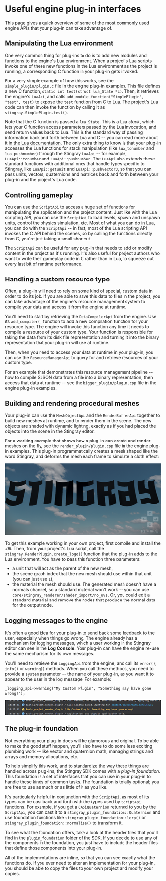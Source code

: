 # Useful engine plug-in interfaces

This page gives a quick overview of some of the most commonly used engine APIs that your plug-in can take advantage of.

## Manipulating the Lua environment

One very common thing for plug-ins to do is to add new modules and functions to the engine's Lua environment. When a project's Lua scripts invoke one of these new functions in the Lua environment as the project is running, a corresponding C function in your plug-in gets invoked.

For a very simple example of how this works, see the `simple_plugin/plugin.c` file in the engine plug-in examples. This file defines a new C function, `static int test(struct lua_State *L)`. Then, it retrieves the engine's `LuaApi`, and calls `add_module_function("SimplePlugin", "test", test)` to expose the `test` function from C to Lua. The project's Lua code can then invoke the function by calling it as `stingray.SimplePlugin.test()`.

Note that the C function is passed a `lua_State`. This is a Lua *stack*, which lets your C function access parameters passed by the Lua invocation, and send return values back to Lua. This is the standard way of passing information back and forth between Lua and C -- you can read more about it [in the Lua documentation](https://www.lua.org/pil/24.2.html). The only extra thing to know is that your plug-in accesses the Lua functions for stack manipulation (like `lua_tonumber` and `lua_pushnumber`) through the Stingray `LuaApi` -- for example, `LuaApi::tonumber` and `LuaApi::pushnumber`. The `LuaApi` also extends these standard functions with additional ones that handle types specific to Stingray, like `LuaApi::getunit` and `LuaApi::pushvector3`, so that you can pass units, vectors, quaternions and matrices back and forth between your plug-in and the project's Lua code.

## Controlling gameplay

You can use the `ScriptApi` to access a huge set of functions for manipulating the application and the project content. Just like with the Lua scripting API, you can use the `ScriptApi` to load levels, spawn and unspawn units, control the physics simulation, etc. Most of what you can do in Lua, you can do with the `ScriptApi` -- in fact, most of the Lua scripting API invokes the C API behind the scenes, so by calling the functions directly from C, you're just taking a small shortcut.

The `ScriptApi` can be useful for any plug-in that needs to add or modify content in the project as it's running. It's also useful for project authors who want to write their gameplay code in C rather than in Lua, to squeeze out every last bit of runtime performance.

## Handling a custom resource type

Often, a plug-in will need to rely on some kind of special, custom data in order to do its job. If you are able to save this data to files in the project, you can take advantage of the engine's resource management system to compile your data and access it from the engine at runtime.

You'll need to start by retrieving the `DataCompilerApi` from the engine. Use its `add_compiler()` function to add a new compilation function for your resource type. The engine will invoke this function any time it needs to compile a resource of your custom type. Your function is responsible for taking the data from its disk file representation and turning it into the binary representation that your plug-in will use at runtime.

Then, when you need to access your data at runtime in your plug-in, you can use the `ResourceManagerApi` to query for and retrieve resources of your custom type.

For an example that demonstrates this resource management pipeline -- how to compile SJSON data from a file into a binary representation, then access that data at runtime -- see the `bigger_plugin/plugin.cpp` file in the engine plug-in examples.

## Building and rendering procedural meshes

Your plug-in can use the `MeshObjectApi` and the `RenderBufferApi` together to build new meshes at runtime, and to render them in the scene. The new objects are shaded with dynamic lighting, exactly as if you had placed the objects into the scene in the Stingray editor.

For a working example that shows how a plug-in can create and render meshes on the fly, see the `render_plugin/plugin.cpp` file in the engine plug-in examples. This plug-in programmatically creates a mesh shaped like the word Stingray, and deforms the mesh each frame to simulate a cloth effect:

![Procedural mesh rendering example](../../images/procedural_mesh_example.png)

To get this example working in your own project, first compile and install the *.dll*. Then, from your project's Lua script, call the `stingray.RenderPlugin.create_logo()` function that the plug-in adds to the Lua environment. You have to pass this function three parameters:

-	a unit that will act as the parent of the new mesh,
-	the scene graph index that the new mesh should use within that unit (you can just use `1`),
-	the material the mesh should use. The generated mesh doesn't have a normals channel, so a standard material won't work -- you can use `core/stingray_renderer/shader_import/no_uvs`. Or, you could edit a standard material and remove the nodes that produce the normal data for the output node.

## Logging messages to the engine

It's often a good idea for your plug-in to send back some feedback to the user, especially when things go wrong. The engine already has a mechanism for logging messages, which a user working in the Stingray editor can see in the **Log Console**. Your plug-in can have the engine re-use the same mechanism for its own messages.

You'll need to retrieve the `LoggingApi` from the engine, and call its `error()`, `info()` or `warning()` methods. When you call these methods, you need to provide a `system` parameter -- the name of your plug-in, as you want it to appear to the user in the log message. For example:

~~~
_logging_api->warning("My Custom Plugin", "Something may have gone wrong!");
~~~

![Warning message in the log](../../images/logging_message.png)

## The plug-in foundation

Not everything your plug-in does will be glamorous and original. To be able to make the good stuff happen, you'll also have to do some less exciting plumbing work -- like vector and quaternion math, managing strings and arrays and memory allocations, etc.

To help simplify this work, and to standardize the way these things are handled across plug-ins, the Stingray SDK comes with a *plug-in foundation*. This foundation is a set of interfaces that you can  use in your plug-in to handle these kinds of common tasks. The foundation is totally optional; you are free to use as much or as little of it as you like.

It's particularly helpful in conjunction with the `ScriptApi`, as most of its types can be cast back and forth with the types used by `ScriptApi` functions. For example, if you get a `CApiQuaternion` returned to you by the `ScriptApi`, you can cast it to a `stingray_plugin_foundation::Quaternion` and use foundation functions like `stingray_plugin_foundation::lerp()` or  `stingray_plugin_foundation::normalize()` to transform it.

To see what the foundation offers, take a look at the header files that you'll find in the `plugin_foundation` folder of the SDK. If you decide to use any of the components in the foundation, you just have to include the header files that define those components into your plug-in.

All of the implementations are inline, so that you can see exactly what the functions do. If you ever need to alter an implementation for your plug-in, you should be able to copy the files to your own project and modify your copies.
